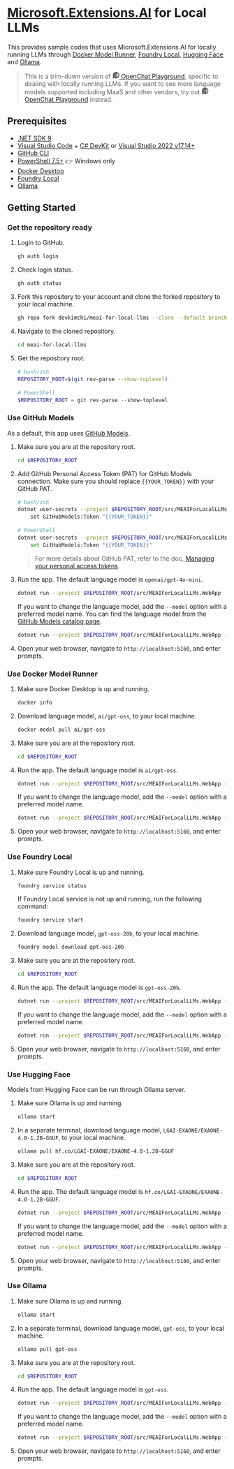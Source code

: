 # [Microsoft.Extensions.AI](https://learn.microsoft.com/dotnet/ai/microsoft-extensions-ai) for Local LLMs

This provides sample codes that uses Microsoft.Extensions.AI for locally running LLMs through [Docker Model Runner](https://docs.docker.com/ai/model-runner/), [Foundry Local](https://learn.microsoft.com/azure/ai-foundry/foundry-local/what-is-foundry-local), [Hugging Face](https://huggingface.co/) and [Ollama](https://ollama.com/).

> This is a trim-down version of [<img src="https://github.com/aliencube/open-chat-playground/raw/main/assets/icon-transparent.svg" alt="OpenChat Playground" width="16" /> OpenChat Playground](https://github.com/aliencube/open-chat-playground), specific to dealing with locally running LLMs. If you want to see more language models supported including MaaS and other vendors, try out [<img src="https://github.com/aliencube/open-chat-playground/raw/main/assets/icon-transparent.svg" alt="OpenChat Playground" width="16" /> OpenChat Playground](https://github.com/aliencube/open-chat-playground) instead.

## Prerequisites

- [.NET SDK 9](https://dotnet.microsoft.com/download/dotnet/9.0)
- [Visual Studio Code](https://code.visualstudio.com/) + [C# DevKit](https://marketplace.visualstudio.com/items?itemName=ms-dotnettools.csdevkit) or [Visual Studio 2022 v17.14+](https://visualstudio.com/vs)
- [GitHub CLI](https://cli.github.com/)
- [PowerShell 7.5+](https://learn.microsoft.com/powershell/scripting/install/installing-powershell) 👉 Windows only
- [Docker Desktop](https://docs.docker.com/desktop/)
- [Foundry Local](https://learn.microsoft.com/azure/ai-foundry/foundry-local/get-started)
- [Ollama](https://ollama.com/download)

## Getting Started

### Get the repository ready

1. Login to GitHub.

    ```bash
    gh auth login
    ```

1. Check login status.

    ```bash
    gh auth status
    ```

1. Fork this repository to your account and clone the forked repository to your local machine.

    ```bash
    gh repo fork devkimchi/meai-for-local-llms --clone --default-branch-only
    ```

1. Navigate to the cloned repository.

    ```bash
    cd meai-for-local-llms
    ```

1. Get the repository root.

    ```bash
    # bash/zsh
    REPOSITORY_ROOT=$(git rev-parse --show-toplevel)
    ```

    ```powershell
    # PowerShell
    $REPOSITORY_ROOT = git rev-parse --show-toplevel
    ```

### Use GitHub Models

As a default, this app uses [GitHub Models](https://github.com/marketplace?type=models).

1. Make sure you are at the repository root.

    ```bash
    cd $REPOSITORY_ROOT
    ```

2. Add GitHub Personal Access Token (PAT) for GitHub Models connection. Make sure you should replace `{{YOUR_TOKEN}}` with your GitHub PAT.

    ```bash
    # bash/zsh
    dotnet user-secrets --project $REPOSITORY_ROOT/src/MEAIForLocalLLMs.WebApp \
        set GitHubModels:Token "{{YOUR_TOKEN}}"
    ```

    ```bash
    # PowerShell
    dotnet user-secrets --project $REPOSITORY_ROOT/src/MEAIForLocalLLMs.WebApp `
        set GitHubModels:Token "{{YOUR_TOKEN}}"
    ```

    > For more details about GitHub PAT, refer to the doc, [Managing your personal access tokens](https://docs.github.com/authentication/keeping-your-account-and-data-secure/managing-your-personal-access-tokens).

3. Run the app. The default language model is `openai/gpt-4o-mini`.

    ```bash
    dotnet run --project $REPOSITORY_ROOT/src/MEAIForLocalLLMs.WebApp
    ```

   If you want to change the language model, add the `--model` option with a preferred model name. You can find the language model from the [GitHub Models catalog page](https://github.com/marketplace?type=models).

    ```bash
    dotnet run --project $REPOSITORY_ROOT/src/MEAIForLocalLLMs.WebApp -- --connector-type GitHubModels --model <model-name>
    ```

4. Open your web browser, navigate to `http://localhost:5160`, and enter prompts.

### Use Docker Model Runner

1. Make sure Docker Desktop is up and running.

    ```bash
    docker info
    ```

1. Download language model, `ai/gpt-oss`, to your local machine.

    ```bash
    docker model pull ai/gpt-oss
    ```

1. Make sure you are at the repository root.

    ```bash
    cd $REPOSITORY_ROOT
    ```

1. Run the app. The default language model is `ai/gpt-oss`.

    ```bash
    dotnet run --project $REPOSITORY_ROOT/src/MEAIForLocalLLMs.WebApp -- --connector-type DockerModelRunner
    ```

   If you want to change the language model, add the `--model` option with a preferred model name.

    ```bash
    dotnet run --project $REPOSITORY_ROOT/src/MEAIForLocalLLMs.WebApp -- --connector-type DockerModelRunner --model <model-name>
    ```

1. Open your web browser, navigate to `http://localhost:5160`, and enter prompts.

### Use Foundry Local

1. Make sure Foundry Local is up and running.

    ```bash
    foundry service status
    ```

   If Foundry Local service is not up and running, run the following command:

    ```bash
    foundry service start
    ```

1. Download language model, `gpt-oss-20b`, to your local machine.

    ```bash
    foundry model download gpt-oss-20b
    ```

1. Make sure you are at the repository root.

    ```bash
    cd $REPOSITORY_ROOT
    ```

1. Run the app. The default language model is `gpt-oss-20b`.

    ```bash
    dotnet run --project $REPOSITORY_ROOT/src/MEAIForLocalLLMs.WebApp -- --connector-type FoundryLocal
    ```

   If you want to change the language model, add the `--model` option with a preferred model name.

    ```bash
    dotnet run --project $REPOSITORY_ROOT/src/MEAIForLocalLLMs.WebApp -- --connector-type FoundryLocal --model <model-name>
    ```

1. Open your web browser, navigate to `http://localhost:5160`, and enter prompts.

### Use Hugging Face

Models from Hugging Face can be run through Ollama server.

1. Make sure Ollama is up and running.

    ```bash
    ollama start
    ```

1. In a separate terminal, download language model, `LGAI-EXAONE/EXAONE-4.0-1.2B-GGUF`, to your local machine.

    ```bash
    ollama pull hf.co/LGAI-EXAONE/EXAONE-4.0-1.2B-GGUF
    ```

1. Make sure you are at the repository root.

    ```bash
    cd $REPOSITORY_ROOT
    ```

1. Run the app. The default language model is `hf.co/LGAI-EXAONE/EXAONE-4.0-1.2B-GGUF`.

    ```bash
    dotnet run --project $REPOSITORY_ROOT/src/MEAIForLocalLLMs.WebApp -- --connector-type HuggingFace
    ```

   If you want to change the language model, add the `--model` option with a preferred model name.

    ```bash
    dotnet run --project $REPOSITORY_ROOT/src/MEAIForLocalLLMs.WebApp -- --connector-type HuggingFace --model <model-name>
    ```

1. Open your web browser, navigate to `http://localhost:5160`, and enter prompts.

### Use Ollama

1. Make sure Ollama is up and running.

    ```bash
    ollama start
    ```

1. In a separate terminal, download language model, `gpt-oss`, to your local machine.

    ```bash
    ollama pull gpt-oss
    ```

1. Make sure you are at the repository root.

    ```bash
    cd $REPOSITORY_ROOT
    ```

1. Run the app. The default language model is `gpt-oss`.

    ```bash
    dotnet run --project $REPOSITORY_ROOT/src/MEAIForLocalLLMs.WebApp -- --connector-type Ollama
    ```

   If you want to change the language model, add the `--model` option with a preferred model name.

    ```bash
    dotnet run --project $REPOSITORY_ROOT/src/MEAIForLocalLLMs.WebApp -- --connector-type Ollama --model <model-name>
    ```

1. Open your web browser, navigate to `http://localhost:5160`, and enter prompts.
